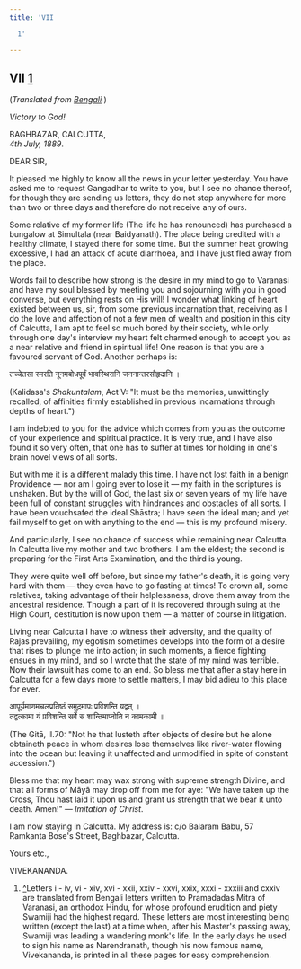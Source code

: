 ```yaml
---
title: 'VII

  1'

---
```





  

  


## VII [1](#fn1)

(*Translated from [Bengali](b6010e6007.pdf)* )

*Victory to God!*

BAGHBAZAR, CALCUTTA,  
*4th July, 1889*.

DEAR SIR,

It pleased me highly to know all the news in your letter yesterday. You
have asked me to request Gangadhar to write to you, but I see no chance
thereof, for though they are sending us letters, they do not stop
anywhere for more than two or three days and therefore do not receive
any of ours.

Some relative of my former life (The life he has renounced) has
purchased a bungalow at Simultala (near Baidyanath). The place being
credited with a healthy climate, I stayed there for some time. But the
summer heat growing excessive, I had an attack of acute diarrhoea, and I
have just fled away from the place.

Words fail to describe how strong is the desire in my mind to go to
Varanasi and have my soul blessed by meeting you and sojourning with you
in good converse, but everything rests on His will! I wonder what
linking of heart existed between us, sir, from some previous incarnation
that, receiving as I do the love and affection of not a few men of
wealth and position in this city of Calcutta, I am apt to feel so much
bored by their society, while only through one day's interview my heart
felt charmed enough to accept you as a near relative and friend in
spiritual life! One reason is that you are a favoured servant of God.
Another perhaps is:

तच्चेतसा स्मरति नूनमबोधपूर्वं भावस्थिरानि जननान्तरसौहृदानि ।

(Kalidasa's *Shakuntalam*, Act V: "It must be the memories, unwittingly
recalled, of affinities firmly established in previous incarnations
through depths of heart.")

I am indebted to you for the advice which comes from you as the outcome
of your experience and spiritual practice. It is very true, and I have
also found it so very often, that one has to suffer at times for holding
in one's brain novel views of all sorts.

But with me it is a different malady this time. I have not lost faith in
a benign Providence — nor am I going ever to lose it — my faith in the
scriptures is unshaken. But by the will of God, the last six or seven
years of my life have been full of constant struggles with hindrances
and obstacles of all sorts. I have been vouchsafed the ideal Shāstra; I
have seen the ideal man; and yet fail myself to get on with anything to
the end — this is my profound misery.

And particularly, I see no chance of success while remaining near
Calcutta. In Calcutta live my mother and two brothers. I am the eldest;
the second is preparing for the First Arts Examination, and the third is
young.

They were quite well off before, but since my father's death, it is
going very hard with them — they even have to go fasting at times! To
crown all, some relatives, taking advantage of their helplessness, drove
them away from the ancestral residence. Though a part of it is recovered
through suing at the High Court, destitution is now upon them — a matter
of course in litigation.

Living near Calcutta I have to witness their adversity, and the quality
of Rajas prevailing, my egotism sometimes develops into the form of a
desire that rises to plunge me into action; in such moments, a fierce
fighting ensues in my mind, and so I wrote that the state of my mind was
terrible. Now their lawsuit has come to an end. So bless me that after a
stay here in Calcutta for a few days more to settle matters, I may bid
adieu to this place for ever.

आपूर्यमाणमचलप्रतिष्ठं समुद्रमापः प्रविशन्ति यद्वत् ।  
तद्वत्कामा यं प्रविशन्ति सर्वे स शान्तिमाप्नोति न कामकामी ॥

(The Gitā, II.70: "Not he that lusteth after objects of desire but he
alone obtaineth peace in whom desires lose themselves like river-water
flowing into the ocean but leaving it unaffected and unmodified in spite
of constant accession.")

Bless me that my heart may wax strong with supreme strength Divine, and
that all forms of Māyā may drop off from me for aye: "We have taken up
the Cross, Thou hast laid it upon us and grant us strength that we bear
it unto death. Amen!" — *Imitation of Christ*.

I am now staying in Calcutta. My address is: c/o Balaram Babu, 57
Ramkanta Bose's Street, Baghbazar, Calcutta. 

Yours etc.,

VIVEKANANDA.

1.  [^](#txt1)Letters i - iv, vi - xiv, xvi - xxii, xxiv - xxvi, xxix,
    xxxi - xxxiii and cxxiv are translated from Bengali letters written
    to Pramadadas Mitra of Varanasi, an orthodox Hindu, for whose
    profound erudition and piety Swamiji had the highest regard. These
    letters are most interesting being written (except the last) at a
    time when, after his Master's passing away, Swamiji was leading a
    wandering monk's life. In the early days he used to sign his name as
    Narendranath, though his now famous name, Vivekananda, is printed in
    all these pages for easy comprehension.


